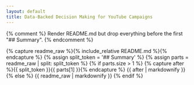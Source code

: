 ```yaml
---
layout: default
title: Data-Backed Decision Making for YouTube Campaigns
---
```


{% comment %}
Render README.md but drop everything before the first "## Summary".
{% endcomment %}

{% capture readme_raw %}{% include_relative README.md %}{% endcapture %}
{% assign split_token = '## Summary' %}
{% assign parts = readme_raw | split: split_token %}
{% if parts.size > 1 %}
  {% capture after %}{{ split_token }}{{ parts[1] }}{% endcapture %}
  {{ after | markdownify }}
{% else %}
  {{ readme_raw | markdownify }}
{% endif %}
